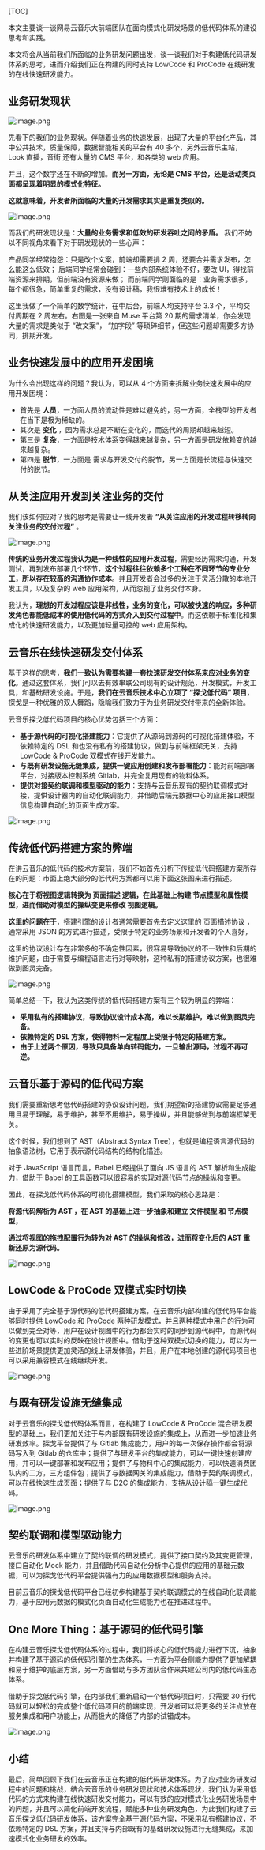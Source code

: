 [TOC]

本文主要谈一谈网易云音乐大前端团队在面向模式化研发场景的低代码体系的建设思考和实践。

本文将会从当前我们所面临的业务研发问题出发，谈一谈我们对于构建低代码研发体系的思考，进而介绍我们正在构建的同时支持 LowCode 和 ProCode 在线研发的在线快速研发能力。

## 业务研发现状

![image.png](https://p3-juejin.byteimg.com/tos-cn-i-k3u1fbpfcp/53fcf80f5d6c444791ff0d4d664018b5~tplv-k3u1fbpfcp-zoom-in-crop-mark:1304:0:0:0.awebp)

先看下的我们的业务现状。伴随着业务的快速发展，出现了大量的平台化产品，其中公共技术，质量保障，数据智能相关的平台有 40 多个，另外云音乐主站，Look 直播，音街 还有大量的 CMS 平台，和各类的 web 应用。

并且，这个数字还在不断的增加。**而另一方面，无论是 CMS 平台，还是活动类页面都呈现着明显的模式化特征。**

**这就意味着，开发者所面临的大量的开发需求其实是重复类似的。** 

![image.png](https://p3-juejin.byteimg.com/tos-cn-i-k3u1fbpfcp/6a64ce7c23fa49518bc64eebc7914428~tplv-k3u1fbpfcp-zoom-in-crop-mark:1304:0:0:0.awebp) 

而我们的研发现状是：**大量的业务需求和低效的研发吞吐之间的矛盾。** 我们不妨以不同视角来看下对于研发现状的一些心声： 

产品同学经常抱怨：只是改个文案，前端却需要排 2 周，还要合并需求发布，怎么能这么低效； 后端同学经常会碰到：一些内部系统体验不好，要改 UI，得找前端资源来排期，但前端没有资源来做； 而前端同学则面临的是：业务需求很多，每个都很急，简单重复的需求，没有设计稿，我很难有技术上的成长！

这里我做了一个简单的数学统计，在中后台，前端人均支持平台 3.3 个，平均交付周期在 2 周左右。右图是一张来自 Muse 平台第 20 期的需求清单，你会发现大量的需求是类似于 “改文案”， “加字段” 等琐碎细节，但这些问题却需要多方协同，排期开发。 

## 业务快速发展中的应用开发困境

为什么会出现这样的问题？我认为，可以从 4 个方面来拆解业务快速发展中的应用开发困境： 

- 首先是 **人员**，一方面人员的流动性是难以避免的，另一方面，全栈型的开发者在当下是极为稀缺的。
- 其次是 **变化** ，因为需求总是不断在变化的，而迭代的周期却越来越短。
- 第三是 **复杂**，一方面是技术体系变得越来越复杂，另一方面是研发依赖变的越来越复杂。
- 第四是 **脱节**，一方面是 需求与开发交付的脱节，另一方面是长流程与快速交付的脱节。

## 从关注应用开发到关注业务的交付

我们该如何应对？我的思考是需要让一线开发者 **“从关注应用的开发过程转移转向关注业务的交付过程”** 。 

![image.png](https://p3-juejin.byteimg.com/tos-cn-i-k3u1fbpfcp/99b0daf509444754bee7fff964ff774b~tplv-k3u1fbpfcp-zoom-in-crop-mark:1304:0:0:0.awebp) 

**传统的业务开发过程我认为是一种线性的应用开发过程**，需要经历需求沟通，开发测试，再到发布部署几个环节，**这个过程往往依赖多个工种在不同环节的专业分工，所以存在较高的沟通协作成本**。并且开发者会过多的关注于灵活分散的本地开发工具，以及复杂的 web 应用架构，从而忽视了业务交付本身。 

我认为，**理想的开发过程应该是非线性，业务的变化，可以被快速的响应，多种研发角色都能低成本的使用低代码的方式介入到交付过程中**。而这依赖于标准化和集成化的快速研发能力，以及更加轻量可控的 web 应用架构。

## 云音乐在线快速研发交付体系

基于这样的思考，**我们一致认为需要构建一套快速研发交付体系来应对业务的变化**。通过这套体系，我们可以去有效串联公司现有的设计规范，开发模式，开发工具，和基础研发设施。于是，**我们在云音乐技术中心立项了 “探戈低代码” 项目**，探戈是一种优雅的双人舞蹈，隐喻我们致力于为业务研发交付带来的全新体验。 

云音乐探戈低代码项目的核心优势包括三个方面：

- **基于源代码的可视化搭建能力**：它提供了从源码到源码的可视化搭建体验，不依赖特定的 DSL 和也没有私有的搭建协议，做到与前端框架无关，支持 LowCode & ProCode 双模式在线开发能力。
- **与既有研发设施无缝集成，提供一键应用创建和发布部署能力**：能对前端部署平台，对接版本控制系统 Gitlab，并完全复用现有的物料体系。
- **提供对接契约联调和模型驱动的能力**：支持与云音乐现有的契约联调模式对接，提供设计器内的自动化联调能力，并借助后端元数据中心的应用接口模型信息构建自动化的页面生成方案。

![image.png](https://p3-juejin.byteimg.com/tos-cn-i-k3u1fbpfcp/b1b103933bef43a3a345d3a32d230b04~tplv-k3u1fbpfcp-zoom-in-crop-mark:1304:0:0:0.awebp)

## 传统低代码搭建方案的弊端

在讲云音乐的低代码的技术方案前，我们不妨首先分析下传统低代码搭建方案所存在的问题：市面上绝大部分的低代码方案都可以用下面这张图来进行描述。

**核心在于将视图逻辑转换为 页面描述 逻辑，在此基础上构建 节点模型和属性模型，进而借助对模型的操纵变更来修改 视图逻辑。** 

**这里的问题在于**，搭建引擎的设计者通常需要首先去定义这里的 页面描述协议 ，通常采用 JSON 的方式进行描述，受限于特定的业务场景和开发者的个人喜好，

这里的协议设计存在非常多的不确定性因素，很容易导致协议的不一致性和后期的维护问题，由于需要与编程语言进行对等映射，这种私有的搭建协议方案，也很难做到图灵完备。

![image.png](https://p3-juejin.byteimg.com/tos-cn-i-k3u1fbpfcp/e1f550e5af34428e9bab24e8bedfbbb0~tplv-k3u1fbpfcp-zoom-in-crop-mark:1304:0:0:0.awebp)

简单总结一下，我认为这类传统的低代码搭建方案有三个较为明显的弊端：

- **采用私有的搭建协议，导致协议设计成本高，难以长期维护，难以做到图灵完备。**
- **依赖特定的 DSL 方案，使得物料一定程度上受限于特定的搭建方案。**
- **由于上述两个原因，导致只具备单向转码能力，一旦输出源码，过程不再可逆。**

## 云音乐基于源码的低代码方案

我们需要重新思考低代码搭建的协议设计问题，我们期望新的搭建协议需要足够通用且易于理解，易于维护，甚至不用维护，易于操纵，并且能够做到与前端框架无关。

这个时候，我们想到了 AST（Abstract Syntax Tree），也就是编程语言源代码的抽象语法树，它用于表示源代码结构的结构化描述。

对于 JavaScript 语言而言，Babel 已经提供了面向 JS 语言的 AST 解析和生成能力，借助于 Babel 的工具函数可以很容易的实现对源代码节点的操纵和变更。

因此，在探戈低代码体系的可视化搭建模型，我们采取的核心思路是：

**将源代码解析为 AST ，在 AST 的基础上进一步抽象和建立 文件模型 和 节点模型，**

**通过将视图的拖拽配置行为转为对 AST 的操纵和修改，进而将变化后的 AST 重新还原为源代码。** 

![image.png](https://p3-juejin.byteimg.com/tos-cn-i-k3u1fbpfcp/40e4f39128ff4c65bad43413479c2df8~tplv-k3u1fbpfcp-zoom-in-crop-mark:1304:0:0:0.awebp)

## LowCode & ProCode 双模式实时切换

由于采用了完全基于源代码的低代码搭建方案，在云音乐内部构建的低代码平台能够同时提供 LowCode 和 ProCode 两种研发模式，并且两种模式中用户的行为可以做到完全对等，用户在设计视图中的行为都会实时的同步到源代码中，而源代码的变更也可以实时的反映在设计视图中。借助于这种双模式切换的能力，可以为一些进阶场景提供更加灵活的线上研发体验，并且，用户在本地创建的源代码项目也可以采用兼容模式在线继续开发。

![image.png](https://p3-juejin.byteimg.com/tos-cn-i-k3u1fbpfcp/e67089cf6770402a9a9a0dc1db3ea603~tplv-k3u1fbpfcp-zoom-in-crop-mark:1304:0:0:0.awebp) 

## 与既有研发设施无缝集成

对于云音乐的探戈低代码体系而言，在构建了 LowCode & ProCode 混合研发模型的基础上，我们更加关注于与内部既有研发设施的集成上，从而进一步加速业务研发效率。探戈平台提供了与 Gitlab 集成能力，用户的每一次保存操作都会将源码写入到 Gitlab 的仓库中；提供了与研发平台的集成能力，可以一键快速创建应用，并可以一键部署和发布应用；提供了与物料中心的集成能力，可以快速消费团队内的二方，三方组件包；提供了与数据网关的集成能力，借助于契约联调模式，可以在线快速生成页面；提供了与 D2C 的集成能力，支持从设计稿一键生成代码。

![image.png](https://p3-juejin.byteimg.com/tos-cn-i-k3u1fbpfcp/cc1027e226a64a97be3c410b6b23922d~tplv-k3u1fbpfcp-zoom-in-crop-mark:1304:0:0:0.awebp)

## 契约联调和模型驱动能力

云音乐的研发体系中建立了契约联调的研发模式，提供了接口契约及其变更管理，接口自动化 Mock 能力，并且借助代码自动化分析中心提供的应用的基础元数据，可以为探戈低代码平台提供强有力的应用数据模型和服务支持。

目前云音乐的探戈低代码平台已经初步构建基于契约联调模式的在线自动化联调能力，基于应用元数据的模式化页面自动化生成能力也在推进过程中。

## One More Thing：基于源码的低代码引擎

在构建云音乐探戈低代码体系的过程中，我们将核心的低代码能力进行下沉，抽象并构建了基于源码的低代码引擎的生态体系，一方面为平台侧能力提供了更加解耦和易于维护的底层方案，另一方面借助与多方团队合作来共建公司内的低代码生态体系。 

借助于探戈低代码引擎，在内部我们重新启动一个低代码项目时，只需要 30 行代码就可以轻松的完成整个低代码项目的前端实现，开发者可以将更多的关注点放在服务集成和用户功能上，从而极大的降低了内部的试错成本。

![image.png](https://p3-juejin.byteimg.com/tos-cn-i-k3u1fbpfcp/93eec6e96755429d96eb6ad0a6f5c52b~tplv-k3u1fbpfcp-zoom-in-crop-mark:1304:0:0:0.awebp) 

## 

## 小结

最后，简单回顾下我们在云音乐正在构建的低代码研发体系。为了应对业务研发过程中的问题和挑战，结合云音乐的业务研发现状和技术体系现状，我们认为采用低代码的方式来构建在线快速研发交付能力，可以有效的应对模式化业务研发场景中的问题，并且可以简化前端开发流程，赋能多种业务研发角色，为此我们构建了云音乐探戈低代码研发体系，该方案完全基于源代码方案，不采用私有搭建协议，不依赖特定的 DSL 方案，并且支持与内部既有的基础研发设施进行无缝集成，来加速模式化业务研发的效率。


